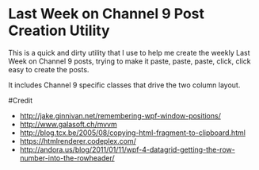 Last Week on Channel 9 Post Creation Utility
====

This is a quick and dirty utility that I use to help me create the weekly Last Week on Channel 9 posts, trying to make it paste, paste, paste, click, click easy to create the posts.

It includes Channel 9 specific classes that drive the two column layout.

#Credit
* http://jake.ginnivan.net/remembering-wpf-window-positions/
* http://www.galasoft.ch/mvvm
* http://blog.tcx.be/2005/08/copying-html-fragment-to-clipboard.html
* https://htmlrenderer.codeplex.com/
* http://andora.us/blog/2011/01/11/wpf-4-datagrid-getting-the-row-number-into-the-rowheader/
